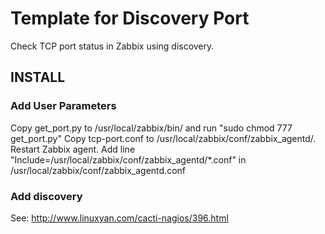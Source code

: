 Template for Discovery Port
===========================

Check TCP port status in Zabbix using discovery.

INSTALL
-------

### Add User Parameters

Copy get_port.py to /usr/local/zabbix/bin/ and run "sudo chmod 777 get_port.py"
Copy tcp-port.conf to /usr/local/zabbix/conf/zabbix_agentd/. Restart Zabbix agent.
Add line "Include=/usr/local/zabbix/conf/zabbix_agentd/*.conf" in /usr/local/zabbix/conf/zabbix_agentd.conf

### Add discovery

See: http://www.linuxyan.com/cacti-nagios/396.html

